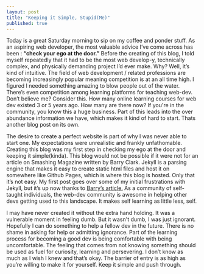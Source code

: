 ```yaml
---
layout: post
title: "Keeping it Simple, Stupid(Me)"
published: true
---
```





Today is a great Saturday morning to sip on my coffee and ponder stuff. As an aspiring web developer, the most valuable advice I’ve come across has been : **“check your ego at the door.”** Before the creating of this blog, I told myself repeatedly that it had to be the most web develop-y, technically complex, and physically demanding project I’d ever make. Why? Well, it’s kind of intuitive. The field of web development / related professions are becoming increasingly popular meaning competition is at an all time high. I figured I needed something amazing to blow people out of the water. There’s even competition among learning platforms for teaching web-dev. Don’t believe me? Consider this. How many online learning courses for web dev existed 3 or 5 years ago. How many are there now? If you're in the community, you know this a huge business. Part of this leads into the over abundance information we have, which makes it kind of hard to start. Thats another blog post on its own. 

The desire to create a perfect website is part of why I was never able to start one. My expectations were unrealistic and frankly unfathomable. Creating this blog was my first step in checking my ego at the door and keeping it simple(kinda). This blog would not be possible if it were not for an article on Smashing Magazine written by Barry Clark. Jekyll is a parsing engine that makes it easy to create static html files and host it on somewhere like Github Pages, which is where this blog is hosted. Only that it’s not easy. My first post goes over some of my initial frustrations with Jekyll, but it’s up now thanks to [Barry’s article.](http://www.smashingmagazine.com/2014/08/01/build-blog-jekyll-github-pages/) As a community of self-taught individuals, the web-dev community is awesome in helping other devs getting used to this landscape. It makes self learning as little less, self.

I may have never created it without the extra hand holding. It was a vulnerable moment in feeling dumb. But it wasn't dumb, I was just ignorant. Hopefully I can do something to help a fellow dev in the future. There is no shame in asking for help or admitting ignorance. Part of the learning process for becoming a good dev is being comfortable with being uncomfortable. The feeling that comes from not knowing something should be used as fuel for curiosity, learning and persevering. I don’t know as much as I wish I knew and that’s okay. The barrier of entry is as high as you’re willing to make it for yourself. Keep it simple and push through.
